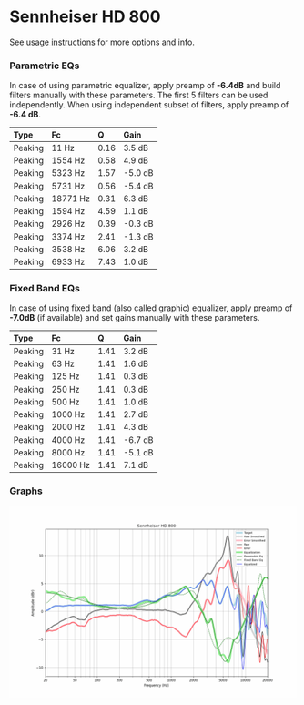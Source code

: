 # Sennheiser HD 800
See [usage instructions](https://github.com/jaakkopasanen/AutoEq#usage) for more options and info.

### Parametric EQs
In case of using parametric equalizer, apply preamp of **-6.4dB** and build filters manually
with these parameters. The first 5 filters can be used independently.
When using independent subset of filters, apply preamp of **-6.4 dB**.

| Type    | Fc       |    Q | Gain    |
|:--------|:---------|:-----|:--------|
| Peaking | 11 Hz    | 0.16 | 3.5 dB  |
| Peaking | 1554 Hz  | 0.58 | 4.9 dB  |
| Peaking | 5323 Hz  | 1.57 | -5.0 dB |
| Peaking | 5731 Hz  | 0.56 | -5.4 dB |
| Peaking | 18771 Hz | 0.31 | 6.3 dB  |
| Peaking | 1594 Hz  | 4.59 | 1.1 dB  |
| Peaking | 2926 Hz  | 0.39 | -0.3 dB |
| Peaking | 3374 Hz  | 2.41 | -1.3 dB |
| Peaking | 3538 Hz  | 6.06 | 3.2 dB  |
| Peaking | 6933 Hz  | 7.43 | 1.0 dB  |

### Fixed Band EQs
In case of using fixed band (also called graphic) equalizer, apply preamp of **-7.0dB**
(if available) and set gains manually with these parameters.

| Type    | Fc       |    Q | Gain    |
|:--------|:---------|:-----|:--------|
| Peaking | 31 Hz    | 1.41 | 3.2 dB  |
| Peaking | 63 Hz    | 1.41 | 1.6 dB  |
| Peaking | 125 Hz   | 1.41 | 0.3 dB  |
| Peaking | 250 Hz   | 1.41 | 0.3 dB  |
| Peaking | 500 Hz   | 1.41 | 1.0 dB  |
| Peaking | 1000 Hz  | 1.41 | 2.7 dB  |
| Peaking | 2000 Hz  | 1.41 | 4.3 dB  |
| Peaking | 4000 Hz  | 1.41 | -6.7 dB |
| Peaking | 8000 Hz  | 1.41 | -5.1 dB |
| Peaking | 16000 Hz | 1.41 | 7.1 dB  |

### Graphs
![](./Sennheiser%20HD%20800.png)